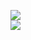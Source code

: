 [![](https://img.shields.io/badge/Made%20With-Github%20Spray-lightgrey.svg?style=for-the-badge&logo=github)](https://github.com/Annihil/github-spray#4059)  
[![](https://i.imgur.com/2DrTn0Z.gif)](https://github.com/Annihil/github-spray)